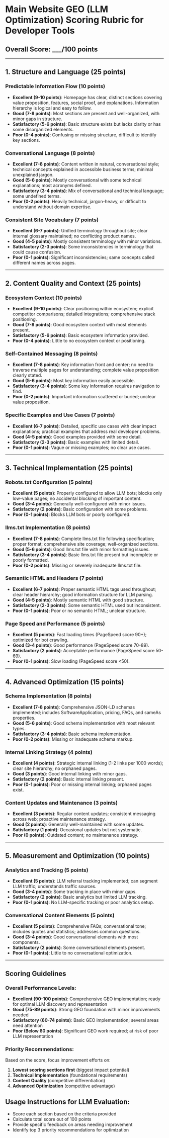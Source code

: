 # Main Website GEO (LLM Optimization) Scoring Rubric for Developer Tools

## Overall Score: ___/100 points

---

## 1. Structure and Language (25 points)

### Predictable Information Flow (10 points)
- **Excellent (9-10 points)**: Homepage has clear, distinct sections covering value proposition, features, social proof, and explanations. Information hierarchy is logical and easy to follow.
- **Good (7-8 points)**: Most sections are present and well-organized, with minor gaps in structure.
- **Satisfactory (5-6 points)**: Basic structure exists but lacks clarity or has some disorganized elements.
- **Poor (0-4 points)**: Confusing or missing structure, difficult to identify key sections.

### Conversational Language (8 points)
- **Excellent (7-8 points)**: Content written in natural, conversational style; technical concepts explained in accessible business terms; minimal unexplained jargon.
- **Good (5-6 points)**: Mostly conversational with some technical explanations; most acronyms defined.
- **Satisfactory (3-4 points)**: Mix of conversational and technical language; some undefined terms.
- **Poor (0-2 points)**: Heavily technical, jargon-heavy, or difficult to understand without domain expertise.

### Consistent Site Vocabulary (7 points)
- **Excellent (6-7 points)**: Unified terminology throughout site; clear internal glossary maintained; no conflicting product names.
- **Good (4-5 points)**: Mostly consistent terminology with minor variations.
- **Satisfactory (2-3 points)**: Some inconsistencies in terminology that could cause confusion.
- **Poor (0-1 points)**: Significant inconsistencies; same concepts called different names across pages.

---

## 2. Content Quality and Context (25 points)

### Ecosystem Context (10 points)
- **Excellent (9-10 points)**: Clear positioning within ecosystem; explicit competitor comparisons; detailed integrations; comprehensive stack positioning.
- **Good (7-8 points)**: Good ecosystem context with most elements present.
- **Satisfactory (5-6 points)**: Basic ecosystem information provided.
- **Poor (0-4 points)**: Little to no ecosystem context or positioning.

### Self-Contained Messaging (8 points)
- **Excellent (7-8 points)**: Key information front and center; no need to traverse multiple pages for understanding; complete value proposition clearly stated.
- **Good (5-6 points)**: Most key information easily accessible.
- **Satisfactory (3-4 points)**: Some key information requires navigation to find.
- **Poor (0-2 points)**: Important information scattered or buried; unclear value proposition.

### Specific Examples and Use Cases (7 points)
- **Excellent (6-7 points)**: Detailed, specific use cases with clear impact explanations; practical examples that address real developer problems.
- **Good (4-5 points)**: Good examples provided with some detail.
- **Satisfactory (2-3 points)**: Basic examples with limited detail.
- **Poor (0-1 points)**: Vague or missing examples; no clear use cases.

---

## 3. Technical Implementation (25 points)

### Robots.txt Configuration (5 points)
- **Excellent (5 points)**: Properly configured to allow LLM bots; blocks only low-value pages; no accidental blocking of important content.
- **Good (3-4 points)**: Generally well-configured with minor issues.
- **Satisfactory (2 points)**: Basic configuration with some problems.
- **Poor (0-1 points)**: Blocks LLM bots or poorly configured.

### llms.txt Implementation (8 points)
- **Excellent (7-8 points)**: Complete llms.txt file following specification; proper format; comprehensive site coverage; well-organized sections.
- **Good (5-6 points)**: Good llms.txt file with minor formatting issues.
- **Satisfactory (3-4 points)**: Basic llms.txt file present but incomplete or poorly formatted.
- **Poor (0-2 points)**: Missing or severely inadequate llms.txt file.

### Semantic HTML and Headers (7 points)
- **Excellent (6-7 points)**: Proper semantic HTML tags used throughout; clear header hierarchy; good information structure for LLM parsing.
- **Good (4-5 points)**: Mostly semantic HTML with good structure.
- **Satisfactory (2-3 points)**: Some semantic HTML used but inconsistent.
- **Poor (0-1 points)**: Poor or no semantic HTML; unclear structure.

### Page Speed and Performance (5 points)
- **Excellent (5 points)**: Fast loading times (PageSpeed score 90+); optimized for bot crawling.
- **Good (3-4 points)**: Good performance (PageSpeed score 70-89).
- **Satisfactory (2 points)**: Acceptable performance (PageSpeed score 50-69).
- **Poor (0-1 points)**: Slow loading (PageSpeed score <50).

---

## 4. Advanced Optimization (15 points)

### Schema Implementation (8 points)
- **Excellent (7-8 points)**: Comprehensive JSON-LD schemas implemented; includes SoftwareApplication, pricing, FAQs, and sameAs properties.
- **Good (5-6 points)**: Good schema implementation with most relevant types.
- **Satisfactory (3-4 points)**: Basic schema implementation.
- **Poor (0-2 points)**: Missing or inadequate schema markup.

### Internal Linking Strategy (4 points)
- **Excellent (4 points)**: Strategic internal linking (1-2 links per 1000 words); clear site hierarchy; no orphaned pages.
- **Good (3 points)**: Good internal linking with minor gaps.
- **Satisfactory (2 points)**: Basic internal linking present.
- **Poor (0-1 points)**: Poor or missing internal linking; orphaned pages exist.

### Content Updates and Maintenance (3 points)
- **Excellent (3 points)**: Regular content updates; consistent messaging across web; proactive maintenance strategy.
- **Good (2 points)**: Generally well-maintained with some updates.
- **Satisfactory (1 point)**: Occasional updates but not systematic.
- **Poor (0 points)**: Outdated content; no maintenance strategy.

---

## 5. Measurement and Optimization (10 points)

### Analytics and Tracking (5 points)
- **Excellent (5 points)**: LLM referral tracking implemented; can segment LLM traffic; understands traffic sources.
- **Good (3-4 points)**: Some tracking in place with minor gaps.
- **Satisfactory (2 points)**: Basic analytics but limited LLM tracking.
- **Poor (0-1 points)**: No LLM-specific tracking or poor analytics setup.

### Conversational Content Elements (5 points)
- **Excellent (5 points)**: Comprehensive FAQs; conversational tone; includes quotes and statistics; addresses common questions.
- **Good (3-4 points)**: Good conversational elements with most components.
- **Satisfactory (2 points)**: Some conversational elements present.
- **Poor (0-1 points)**: Little to no conversational optimization.

---

## Scoring Guidelines

### Overall Performance Levels:
- **Excellent (90-100 points)**: Comprehensive GEO implementation; ready for optimal LLM discovery and representation
- **Good (75-89 points)**: Strong GEO foundation with minor improvements needed
- **Satisfactory (60-74 points)**: Basic GEO implementation; several areas need attention
- **Poor (Below 60 points)**: Significant GEO work required; at risk of poor LLM representation

### Priority Recommendations:
Based on the score, focus improvement efforts on:
1. **Lowest scoring sections first** (biggest impact potential)
2. **Technical Implementation** (foundational requirements)
3. **Content Quality** (competitive differentiation)
4. **Advanced Optimization** (competitive advantage)

## Usage Instructions for LLM Evaluation:
- Score each section based on the criteria provided
- Calculate total score out of 100 points
- Provide specific feedback on areas needing improvement
- Identify top 3 priority recommendations for optimization
